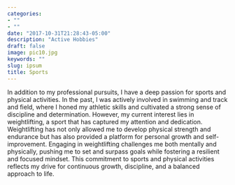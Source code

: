 ```yaml
---
categories:
- ""
- ""
date: "2017-10-31T21:28:43-05:00"
description: "Active Hobbies"
draft: false
image: pic10.jpg
keywords: ""
slug: ipsum
title: Sports
---
```


In addition to my professional pursuits, I have a deep passion for sports and physical activities. In the past, I was actively involved in swimming and track and field, where I honed my athletic skills and cultivated a strong sense of discipline and determination. However, my current interest lies in weightlifting, a sport that has captured my attention and dedication. Weightlifting has not only allowed me to develop physical strength and endurance but has also provided a platform for personal growth and self-improvement. Engaging in weightlifting challenges me both mentally and physically, pushing me to set and surpass goals while fostering a resilient and focused mindset. This commitment to sports and physical activities reflects my drive for continuous growth, discipline, and a balanced approach to life.
